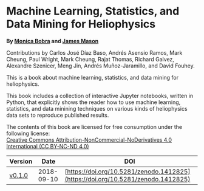 # Machine Learning, Statistics, and Data Mining for Heliophysics

**By [Monica Bobra](https://web.stanford.edu/~mbobra/) and [James Mason](http://jamespaulmason.strikingly.com/)**

Contributions by Carlos José Díaz Baso, Andrés Asensio Ramos, Mark Cheung, Paul Wright, Mark Cheung, Rajat Thomas, Richard Galvez, Alexandre Szenicer, Meng Jin, Andrés Muñoz-Jaramillo, and David Fouhey.

This is a book about machine learning, statistics, and data mining for heliophysics.

This book includes a collection of interactive Jupyter notebooks, written in Python, that explicitly shows the reader how to use machine learning, statistics, and data minining techniques on various kinds of heliophysics data sets to reproduce published results. 

The contents of this book are licensed for free consumption under the following license:  
[Creative Commons Attribution-NonCommercial-NoDerivatives 4.0 International (CC BY-NC-ND 4.0)](https://creativecommons.org/licenses/by-nc-nd/4.0/)

|Version|Date|DOI|
|-------|----|---|
| [v0.1.0](https://github.com/HelioML/HelioML/releases/tag/v0.1.0) | 2018-09-10 | [https://doi.org/10.5281/zenodo.1412825](https://doi.org/10.5281/zenodo.1412825) |